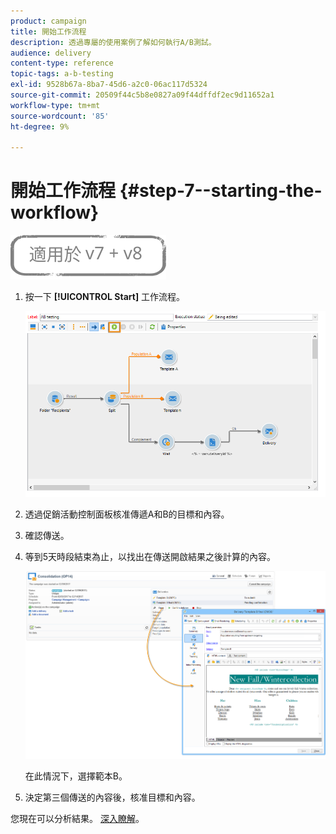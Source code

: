 ```yaml
---
product: campaign
title: 開始工作流程
description: 透過專屬的使用案例了解如何執行A/B測試。
audience: delivery
content-type: reference
topic-tags: a-b-testing
exl-id: 9528b67a-8ba7-45d6-a2c0-06ac117d5324
source-git-commit: 20509f44c5b8e0827a09f44dffdf2ec9d11652a1
workflow-type: tm+mt
source-wordcount: '85'
ht-degree: 9%

---
```


# 開始工作流程 {#step-7--starting-the-workflow}

![](../../assets/common.svg)

1. 按一下 **[!UICONTROL Start]** 工作流程。

   ![](assets/use_case_abtesting_startwkfl_001.png)

1. 透過促銷活動控制面板核准傳遞A和B的目標和內容。
1. 確認傳送。
1. 等到5天時段結束為止，以找出在傳送開啟結果之後計算的內容。

   ![](assets/use_case_abtesting_startwkfl_002.png)

   在此情況下，選擇範本B。

1. 決定第三個傳送的內容後，核准目標和內容。

您現在可以分析結果。 [深入瞭解](a-b-testing-uc-analyzing.md)。
